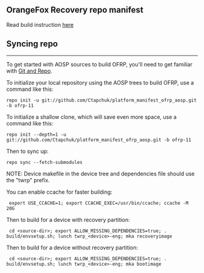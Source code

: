 ## OrangeFox Recovery repo manifest

Read build instruction [here](https://wiki.orangefox.tech/en/dev/building)

## Syncing repo ##
---------------

To get started with AOSP sources to build OFRP, you'll need to get familiar
with [Git and Repo](https://source.android.com/source/using-repo.html).

To initialize your local repository using the AOSP trees to build OFRP, use a command like this:

    repo init -u git://github.com/Ctapchuk/platform_manifest_ofrp_aosp.git -b ofrp-11

To initialize a shallow clone, which will save even more space, use a command like this:

    repo init --depth=1 -u git://github.com/Ctapchuk/platform_manifest_ofrp_aosp.git -b ofrp-11

Then to sync up:

    repo sync --fetch-submodules

NOTE: Device makefile in the device tree and dependencies file should use the "twrp" prefix.

You can enable ccache for faster building:

     export USE_CCACHE=1; export CCACHE_EXEC=/usr/bin/ccache; ccache -M 20G

Then to build for a device with recovery partition:

     cd <source-dir>; export ALLOW_MISSING_DEPENDENCIES=true; . build/envsetup.sh; lunch twrp_<device>-eng; mka recoveryimage

Then to build for a device without recovery partition:

     cd <source-dir>; export ALLOW_MISSING_DEPENDENCIES=true; . build/envsetup.sh; lunch twrp_<device>-eng; mka bootimage
